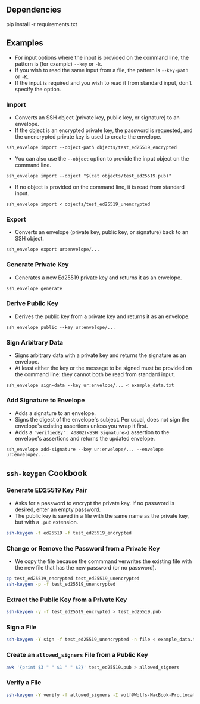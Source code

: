 ## Dependencies

pip install -r requirements.txt

## Examples

- For input options where the input is provided on the command line, the pattern is (for example) `--key` or `-k`.
- If you wish to read the same input from a file, the pattern is `--key-path` or `-K`.
- If the input is required and you wish to read it from standard input, don't specify the option.

### Import

- Converts an SSH object (private key, public key, or signature) to an envelope.
- If the object is an encrypted private key, the password is requested, and the unencrypted private key is used to create the envelope.

```shell
ssh_envelope import --object-path objects/test_ed25519_encrypted
```

- You can also use the `--object` option to provide the input object on the command line.

```shell
ssh_envelope import --object "$(cat objects/test_ed25519.pub)"
```

- If no object is provided on the command line, it is read from standard input.

```shell
ssh_envelope import < objects/test_ed25519_unencrypted
```

### Export

- Converts an envelope (private key, public key, or signature) back to an SSH object.

```shell
ssh_envelope export ur:envelope/...
```

### Generate Private Key

- Generates a new Ed25519 private key and returns it as an envelope.

```shell
ssh_envelope generate
```

### Derive Public Key

- Derives the public key from a private key and returns it as an envelope.

```shell
ssh_envelope public --key ur:envelope/...
```

### Sign Arbitrary Data

- Signs arbitrary data with a private key and returns the signature as an envelope.
- At least either the key or the message to be signed must be provided on the command line: they cannot both be read from standard input.

```shell
ssh_envelope sign-data --key ur:envelope/... < example_data.txt
```

### Add Signature to Envelope

- Adds a signature to an envelope.
- Signs the digest of the envelope's subject. Per usual, does not sign the envelope's existing assertions unless you wrap it first.
- Adds a `'verifiedBy': 40802(<SSH Signature>)` assertion to the envelope's assertions and returns the updated envelope.

```shell
ssh_envelope add-signature --key ur:envelope/... --envelope ur:envelope/...
```

## `ssh-keygen` Cookbook

### Generate ED25519 Key Pair

- Asks for a password to encrypt the private key. If no password is desired, enter an empty password.
- The public key is saved in a file with the same name as the private key, but with a `.pub` extension.

```sh
ssh-keygen -t ed25519 -f test_ed25519_encrypted
```

### Change or Remove the Password from a Private Key

- We copy the file because the commmand verwrites the existing file with the new file that has the new password (or no password).

```sh
cp test_ed25519_encrypted test_ed25519_unencrypted
ssh-keygen -p -f test_ed25519_unencrypted
```

### Extract the Public Key from a Private Key

```sh
ssh-keygen -y -f test_ed25519_encrypted > test_ed25519.pub
```

### Sign a File

```sh
ssh-keygen -Y sign -f test_ed25519_unencrypted -n file < example_data.txt > example_data.txt.sig
```

### Create an `allowed_signers` File from a Public Key

```sh
awk '{print $3 " " $1 " " $2}' test_ed25519.pub > allowed_signers
```

### Verify a File

```sh
ssh-keygen -Y verify -f allowed_signers -I wolf@Wolfs-MacBook-Pro.local -n file -s example_data.txt.sig < example_data.txt
```
